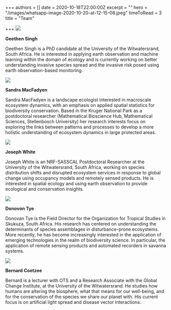 +++
authors = []
date = 2020-10-18T22:00:00Z
excerpt = ""
hero = "/images/whatsapp-image-2020-10-20-at-12-15-08.jpeg"
timeToRead = 3
title = "Team"

+++
**![](/images/g10.png)**

**Geethen Singh**

Geethen Singh is a PhD candidate at the University of the Witwatersrand, South Africa. He is interested in applying earth observation and machine learning within the domain of ecology and is currently working on better understanding invasive species spread and the invasive risk posed using earth observation-based monitoring.

**![](/images/sandra.png)**

**Sandra MacFadyen**

Sandra MacFadyen is a landscape ecologist interested in macroscale ecosystem dynamics, with an emphasis on applied spatial statistics for biodiversity conservation. Based in the Kruger National Park as a postdoctoral researcher (Mathematical Bioscience Hub, Mathematical Sciences, Stellenbosch University) her research interests focus on exploring the links between patterns and processes to develop a more holistic understanding of ecosystem dynamics in large protected areas.

![](/images/jo.png)

**Joseph White**

Joseph White is an NRF-SASSCAL Postdoctoral Researcher at the University of the Witwatersrand, South Africa, working on species distribution shifts and disrupted ecosystem services in response to global change using occupancy models and remotely sensed products. He is interested in spatial ecology and using earth observation to provide ecological and conservation insights.

![](/images/don.png)

**Donovon Tye**

Donovan Tye is the Field Director for the Organization for Tropical Studies in Skukuza, South Africa. His research has centered on understanding the determinants of species assemblages in disturbance-prone ecosystems. More recently, he has become increasingly interested in the application of emerging technologies in the realm of biodiversity science. In particular, the application of remote sensing products and automated recorders in savanna systems.

![](/images/bernard.png)

**Bernard Coetzee**

Bernard is a lecturer with OTS and a Research Associate with the Global Change Institute, at the University of the Witwatersrand. He studies how humans are altering the biosphere, what that means for our well-being, and for the conservation of the species we share our planet with. His current focus is on artificial light spread and disease vector interactions.